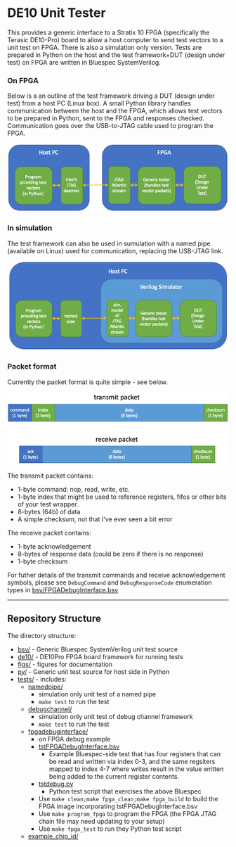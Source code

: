 # DE10 Unit Tester

This provides a generic interface to a Stratix 10 FPGA (specifically
the Terasic DE10-Pro) board to allow a host computer to send test
vectors to a unit test on FPGA.  There is also a simulation only
version.  Tests are prepared in Python on the host and the test
framework+DUT (design under test) on FPGA are written in Bluespec
SystemVerilog.

### On FPGA

Below is a an outline of the test framework driving a DUT (design
under test) from a host PC (Linux box).  A small Python library
handles communication between the host and the FPGA, which allows test
vectors to be prepared in Python, sent to the FPGA and responses
checked.  Communication goes over the USB-to-JTAG cable used to
program the FPGA.

![Overview on FPGA](figs/overview-on-fpga.png)

### In simulation

The test framework can also be used in sumulation with a named pipe
(available on Linux) used for communication, replacing the USB-JTAG
link.

![Overview in simulation](figs/overview-in-simulation.png)

### Packet format

Currently the packet format is quite simple - see below.

![Packet format](figs/packet-format.png)

The transmit packet contains:
* 1-byte command: nop, read, write, etc.
* 1-byte index that might be used to reference registers, fifos or
other bits of your test wrapper.
* 8-bytes (64b) of data
* A simple checksum, not that I've ever seen a bit error

The receive packet contains:
* 1-byte acknowledgement
* 8-bytes of response data (could be zero if there is no response)
* 1-byte checksum

For futher details of the transmit commands and receive
acknowledgement symbols, please see `DebugCommand` and
`DebugResponseCode` enumeration types in
[bsv/FPGADebugInterface.bsv](bsv/FPGADebugInterface.bsv)

---
## Repository Structure

The directory structure:
* [bsv/](bsv) - Generic Bluespec SystemVerilog unit test source
* [de10/](de10) - DE10Pro FPGA board framework for running tests
* [figs/](figs) - figures for documentation
* [py/](py) - Generic unit test source for host side in Python
* [tests/](tests) - includes:
  * [namedpipe/](tests/namedpipe)
    * simulation only unit test of a named pipe
    * `make test` to run the test
  * [debugchannel/](tests/namedpipe)
    * simulation only unit test of debug channel framework
    * `make test` to run the test
  * [fpgadebuginterface/](tests/fpgadebuginterface)
    * on FPGA debug example
    * [tstFPGADebugInterface.bsv](tests/fpgadebuginterface/tstFPGADebugInterface.bsv)
      * Example Bluespec-side test that has four registers that can be read and written via index 0-3, and the same regsiters mapped to index 4-7 where writes result in the value written being added to the current register contents.
    * [tstdebug.py](tests/fpgadebuginterface/tstdebug.py)
      * Python test script that exercises the above Bluespec
    * Use `make clean;make fpga_clean;make fpga_build` to build the FPGA image incorporating tstFPGADebugInterface.bsv
    * Use `make program_fpga` to program the FPGA (the FPGA JTAG chain file may need updating to your setup)
    * Use `make fpga_test` to run they Python test script
  * [example_chip_id/](tests/fpgadebuginterface/example_chip_id) 
